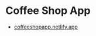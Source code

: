 # Coffee Shop App
* [coffeeshopapp.netlify.app] 

 [coffeeshopapp.netlify.app]: <https:coffeeshopapp.netlify.app>
